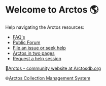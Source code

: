 # Welcome to Arctos :earth_americas:

Help navigating the Arctos resources:
 - [FAQ's](https://arctosdb.org/faq/)
 - [Public Forum](https://github.com/ArctosDB/arctos)
 - [File an issue or seek help](https://github.com/ArctosDB/arctos/issues)
 - [Arctos in two pages](https://arctosdb.org/what-is-arctos/)
 - [Request a help session](https://docs.google.com/forms/d/e/1FAIpQLSeNAKEjcUNzsDPxOgJe3IWisJM05wmP1LTXks9RQZxOksp9SQ/viewform?usp=sharing&ouid=110827785876507167366)

:sunflower:[Arctos  - community website at Arctosdb.org](https://arctosdb.org)

:globe_with_meridians:[Arctos Collection Management System](https://arctos.database.museum/)
